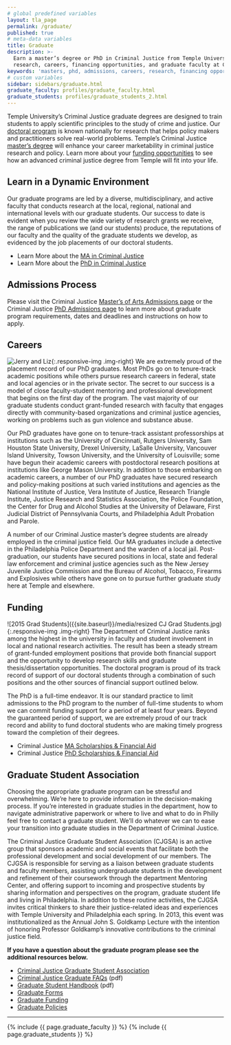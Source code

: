 ```yaml
---
# global predefined variables
layout: tla_page
permalink: /graduate/
published: true
# meta-data variables
title: Graduate
description: >-
  Earn a master’s degree or PhD in Criminal Justice from Temple University. Learn more about
  research, careers, financing opportunities, and graduate faculty at College of Liberal Arts.
keywords: 'masters, phd, admissions, careers, research, financing opportunities, graduate faculty'
# custom variables
sidebar: sidebars/graduate.html  
graduate_faculty: profiles/graduate_faculty.html
graduate_students: profiles/graduate_students_2.html
---
```

Temple University’s Criminal Justice graduate degrees are designed to train students to apply scientific principles to the study of crime and justice. Our [doctoral program](#learn-in-a-dynamic-environment) is known nationally for research that helps policy makers and practitioners solve real-world problems. Temple’s Criminal Justice [master’s degree](#learn-in-a-dynamic-environment) will enhance your career marketability in criminal justice research and policy. Learn more about your [funding opportunities](#funding) to see how an advanced criminal justice degree from Temple will fit into your life.

## Learn in a Dynamic Environment
Our graduate programs are led by a diverse, multidisciplinary, and active faculty that conducts research at the local, regional, national and international levels with our graduate students. Our success to date is evident when you review the wide variety of research grants we receive, the range of publications we (and our students) produce, the reputations of our faculty and the quality of the graduate students we develop, as evidenced by the job placements of our doctoral students.

- Learn More about the [MA in Criminal Justice](https://www.temple.edu/academics/degree-programs/criminal-justice-ma-la-cj-ma)<br>
- Learn More about the [PhD in Criminal Justice](https://www.temple.edu/academics/degree-programs/criminal-justice-phd-la-cj-phd)<br>

## Admissions Process
Please visit the Criminal Justice [Master’s of Arts Admissions page](https://www.temple.edu/academics/degree-programs/criminal-justice-ma-la-cj-ma/cla-criminal-justice-ma-admissions) or the Criminal Justice [PhD Admissions page](https://www.temple.edu/academics/degree-programs/criminal-justice-phd-la-cj-phd/cla-criminal-justice-phd-admissions) to learn more about graduate program requirements, dates and deadlines and instructions on how to apply.

## Careers
![Jerry and Liz]({{site.baseurl}}/media/jerryLizpgradproject1.jpg){:.responsive-img .img-right}
We are extremely proud of the placement record of our PhD graduates. Most PhDs go on to tenure-track academic positions while others pursue research careers in federal, state and local agencies or in the private sector. The secret to our success is a model of close faculty-student mentoring and professional development that begins on the first day of the program. The vast majority of our graduate students conduct grant-funded research with faculty that engages directly with community-based organizations and criminal justice agencies, working on problems such as gun violence and substance abuse.

Our PhD graduates have gone on to tenure-track assistant professorships at institutions such as the University of Cincinnati, Rutgers University, Sam Houston State University, Drexel University, LaSalle University, Vancouver Island University, Towson University, and the University of Louisville; some have begun their academic careers with postdoctoral research positions at institutions like George Mason University. In addition to those embarking on academic careers, a number of our PhD graduates have secured research and policy-making positions at such varied institutions and agencies as the National Institute of Justice, Vera Institute of Justice, Research Triangle Institute, Justice Research and Statistics Association, the Police Foundation, the Center for Drug and Alcohol Studies at the University of Delaware, First Judicial District of Pennsylvania Courts, and Philadelphia Adult Probation and Parole.

A number of our Criminal Justice master’s degree students are already employed in the criminal justice field. Our MA graduates include a detective in the Philadelphia Police Department and the warden of a local jail. Post-graduation, our students have secured positions in local, state and federal law enforcement and criminal justice agencies such as the New Jersey Juvenile Justice Commission and the Bureau of Alcohol, Tobacco, Firearms and Explosives while others have gone on to pursue further graduate study here at Temple and elsewhere.

## Funding
![2015 Grad Students]({{site.baseurl}}/media/resized CJ Grad Students.jpg){:.responsive-img .img-right}
The Department of Criminal Justice ranks among the highest in the university in faculty and student involvement in local and national research activities. The result has been a steady stream of grant-funded employment positions that provide both financial support and the opportunity to develop research skills and graduate thesis/dissertation opportunities. The doctoral program is proud of its track record of support of our doctoral students through a combination of such positions and the other sources of financial support outlined below.

The PhD is a full-time endeavor. It is our standard practice to limit admissions to the PhD program to the number of full-time students to whom we can commit funding support for a period of at least four years. Beyond the guaranteed period of support, we are extremely proud of our track record and ability to fund doctoral students who are making timely progress toward the completion of their degrees.

- Criminal Justice [MA Scholarships & Financial Aid](https://www.temple.edu/academics/degree-programs/criminal-justice-ma-la-cj-ma/cla-criminal-justice-ma-scholarships-financial-aid)
- Criminal Justice [PhD Scholarships & Financial Aid](https://www.temple.edu/academics/schools-and-colleges/college-of-liberal-arts/cla-graduate-phd-scholarships)

## Graduate Student Association
Choosing the appropriate graduate program can be stressful and overwhelming. We’re here to provide information in the decision-making process. If you’re interested in graduate studies in the department, how to navigate administrative paperwork or where to live and what to do in Philly feel free to contact a graduate student. We’ll do whatever we can to ease your transition into graduate studies in the Department of Criminal Justice.

The Criminal Justice Graduate Student Association (CJGSA) is an active group that sponsors academic and social events that facilitate both the professional development and social development of our members. The CJGSA is responsible for serving as a liaison between graduate students and faculty members, assisting undergraduate students in the development and refinement of their coursework through the department Mentoring Center, and offering support to incoming and prospective students by sharing information and perspectives on the program, graduate student life and living in Philadelphia. In addition to these routine activities, the CJGSA invites critical thinkers to share their justice-related ideas and experiences with Temple University and Philadelphia each spring. In 2013, this event was institutionalized as the Annual John S. Goldkamp Lecture with the intention of honoring Professor Goldkamp’s innovative contributions to the criminal justice field.

**If you have a question about the graduate program please see the additional resources below.**
- [Criminal Justice Graduate Student Association](/criminal-justice/student-life#graduate-student-association/)
- [Criminal Justice Graduate FAQs](https://liberalarts.temple.edu/sites/liberalarts/files/CJ%20Graduate%20FAQ%27s-%202020.pdf) (pdf)
- [Graduate Student Handbook](https://drive.google.com/file/d/1wmnJfKcSTSR7ac6_UWj26Ybu6KpJcZf3/view?usp=sharing) (pdf)
- [Graduate Forms](http://www.temple.edu/grad/forms/index.htm)
- [Graduate Funding](http://www.temple.edu/grad/finances/index.htm)
- [Graduate Policies](http://www.temple.edu/grad/policies/index.htm)

___

{% include {{ page.graduate_faculty }} %}
{% include {{ page.graduate_students }} %}
